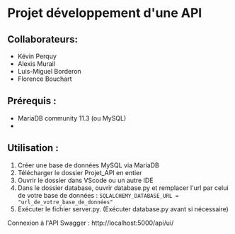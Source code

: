 # Projet développement d'une API

## Collaborateurs:
- Kévin Perquy
- Alexis Murail
- Luis-Miguel Borderon
- Florence Bouchart

## Prérequis :
- MariaDB community 11.3 (ou MySQL)
- 

## Utilisation : 
1. Créer une base de données MySQL via MariaDB
2. Télécharger le dossier Projet_API en entier
3. Ouvrir le dossier dans VScode ou un autre IDE
4. Dans le dossier database, ouvrir database.py et remplacer l'url par celui de votre base de données :
   ```SQLALCHEMY_DATABASE_URL = "url_de_votre_base_de_données"```
5. Exécuter le fichier server.py. (Exécuter database.py avant si nécessaire)

Connexion à l'API Swagger : http://localhost:5000/api/ui/
